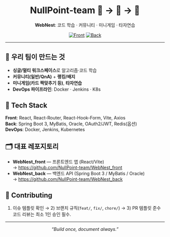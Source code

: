 <!-- Org Profile for NullPoint-team -->
<div align="center">

# NullPoint-team 🥚 → 🐣 → 🐔  
**WebNest**: 코드 학습 · 커뮤니티 · 미니게임 · 타자연습

[![Front](https://img.shields.io/badge/WebNest_front-000?style=flat&logo=react)](https://github.com/NullPoint-team/WebNest_front)
[![Back](https://img.shields.io/badge/WebNest_back-2E7D32?style=flat&logo=springboot&logoColor=white)](https://github.com/NullPoint-team/WebNest_back)

</div>

---

## 🚀 우리 팀이 만드는 것
- **싱글/멀티 워크스페이스**로 알고리즘·코드 학습
- **커뮤니티(일반/QnA)** + **랭킹/배지**
- **미니게임(카드 짝맞추기 등)**, **타자연습**
- **DevOps 파이프라인**: Docker · Jenkins · K8s

## 🧰 Tech Stack
**Front**: React, React-Router, React-Hook-Form, Vite, Axios  
**Back**: Spring Boot 3, MyBatis, Oracle, OAuth2/JWT, Redis(옵션)  
**DevOps**: Docker, Jenkins, Kubernetes

## 🗂 대표 레포지토리
- **WebNest_front** — 프론트엔드 앱 (React/Vite)  
  → https://github.com/NullPoint-team/WebNest_front
- **WebNest_back** — 백엔드 API (Spring Boot 3 / MyBatis / Oracle)  
  → https://github.com/NullPoint-team/WebNest_back

## 🤝 Contributing
1) 이슈 템플릿 확인 → 2) 브랜치 규칙(`feat/`, `fix/`, `chore/`) → 3) PR 템플릿 준수  
코드 리뷰는 최소 1인 승인 필수.

---

<div align="center">
  
_“Build once, document always.”_

</div>
